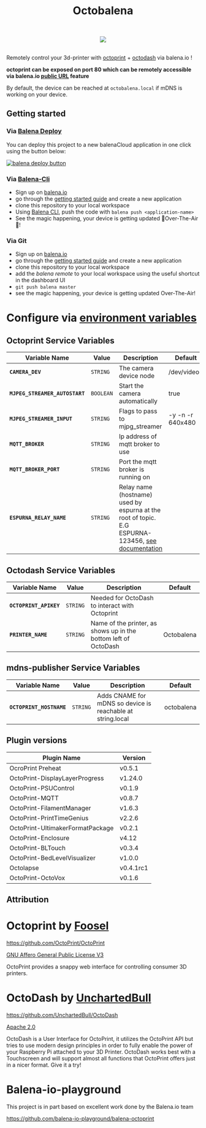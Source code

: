 <h1 align="center"> Octobalena</h1><br>
  <p align="center" >
  <img align="center" src="https://user-images.githubusercontent.com/26458780/69140128-cba46e80-0ab9-11ea-8980-075f71039643.png">
  <br><br>
</p>

Remotely control your 3d-printer with [octoprint](https://github.com/foosel/OctoPrint) + [octodash](https://github.com/UnchartedBull/OctoDash) via balena.io !

**octoprint can be exposed on port 80 which can be remotely accessible via balena.io [public URL](https://docs.balena.io/management/devices/#enable-public-device-url) feature**

By default, the device can be reached at `octobalena.local` if mDNS is working on your device.

## Getting started

### Via [Balena Deploy](https://www.balena.io/docs/learn/deploy/deploy-with-balena-button/)

You can deploy this project to a new balenaCloud application in one click using the button below:

[![balena deploy button](https://www.balena.io/deploy.png)](https://dashboard.balena-cloud.com/deploy?repoUrl=https://github.com/MatthewCroughan/octobalena/)

### Via [Balena-Cli](https://www.balena.io/docs/reference/balena-cli/)

- Sign up on [balena.io](https://dashboard.balena.io/signup)
- go through the [getting started guide](https://balena.io/docs/learn/getting-started) and create a new application
- clone this repository to your local workspace
- Using [Balena CLI](https://www.balena.io/docs/reference/cli/), push the code with `balena push <application-name>`
- See the magic happening, your device is getting updated 🌟Over-The-Air🌟!

### Via Git

- Sign up on [balena.io](https://dashboard.balena.io/signup)
- go through the [getting started guide](https://balena.io/docs/learn/getting-started) and create a new application
- clone this repository to your local workspace
- add the _balena remote_ to your local workspace using the useful shortcut in the dashboard UI
- `git push balena master`
- see the magic happening, your device is getting updated Over-The-Air!

# Configure via [environment variables](https://docs.resin.io/management/env-vars/)

## Octoprint Service Variables
Variable Name | Value | Description | Default
------------ | ------------- | ------------- | -------------
**`CAMERA_DEV`** | `STRING` | The camera device node | /dev/video0
**`MJPEG_STREAMER_AUTOSTART 	`** | `BOOLEAN` | Start the camera automatically  | true
**`MJPEG_STREAMER_INPUT`** | `STRING` | Flags to pass to mjpg_streamer | -y -n -r 640x480
**`MQTT_BROKER`** | `STRING` | Ip address of mqtt broker to use | 
**`MQTT_BROKER_PORT`** | `STRING` | Port the mqtt broker is running on | 
**`ESPURNA_RELAY_NAME`** | `STRING` | Relay name (hostname) used by espurna at the root of topic. E.G ESPURNA-123456, [see documentation](https://github.com/xoseperez/espurna/wiki/Configuration#direct-http-settings-api)  | 

## Octodash Service Variables
Variable Name | Value | Description | Default
------------ | ------------- | ------------- | -------------
**`OCTOPRINT_APIKEY`** | `STRING` | Needed for OctoDash to interact with Octoprint | 
**`PRINTER_NAME`** | `STRING` | Name of the printer, as shows up in the bottom left of OctoDash  | Octobalena

## mdns-publisher Service Variables
Variable Name | Value | Description | Default
------------ | ------------- | ------------- | -------------
**`OCTOPRINT_HOSTNAME`** | `STRING` | Adds CNAME for mDNS so device is reachable at string.local | octobalena

## Plugin versions

Plugin Name                           | Version
--------------------------------------| -------
OcroPrint Preheat                     |  v0.5.1
OctoPrint-DisplayLayerProgress        |  v1.24.0
OctoPrint-PSUControl                  |  v0.1.9
OctoPrint-MQTT                        |  v0.8.7
OctoPrint-FilamentManager             |  v1.6.3
OctoPrint-PrintTimeGenius             |  v2.2.6
OctoPrint-UltimakerFormatPackage      |  v0.2.1
OctoPrint-Enclosure                   |  v4.12
OctoPrint-BLTouch                     |  v0.3.4
OctoPrint-BedLevelVisualizer          |  v1.0.0
Octolapse                             |  v0.4.1rc1
OctoPrint-OctoVox                     |  v0.1.6

## Attribution

# **Octoprint by [Foosel](https://github.com/foosel/)**

https://github.com/OctoPrint/OctoPrint

[GNU Affero General Public License V3](https://www.gnu.org/licenses/agpl-3.0.html)

OctoPrint provides a snappy web interface for controlling consumer 3D printers.

# **OctoDash by [UnchartedBull](https://github.com/UnchartedBull)**

https://github.com/UnchartedBull/OctoDash

[Apache 2.0](https://github.com/UnchartedBull/OctoDash/blob/master/LICENSE.md)

OctoDash is a User Interface for OctoPrint, it utilizes the OctoPrint API but tries to use modern design principles in order to fully enable the power of your Raspberry Pi attached to your 3D Printer. OctoDash works best with a Touchscreen and will support almost all functions that OctoPrint offers just in a nicer format. Give it a try! 

# Balena-io-playground

This project is in part based on excellent work done by the Balena.io team

https://github.com/balena-io-playground/balena-octoprint
